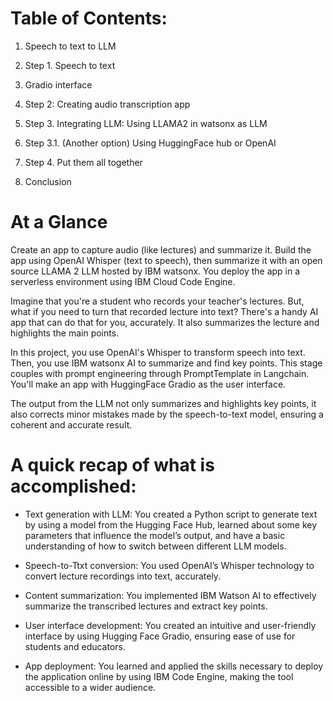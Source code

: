 # Table of Contents:

1) Speech to text to LLM

2) Step 1. Speech to text

3) Gradio interface

4) Step 2: Creating audio transcription app

5) Step 3. Integrating LLM: Using LLAMA2 in watsonx as LLM

6) Step 3.1. (Another option) Using HuggingFace hub or OpenAI

7) Step 4. Put them all together

8) Conclusion

# At a Glance

Create an app to capture audio (like lectures) and summarize it. Build the app using OpenAI Whisper (text to speech), then summarize it with an open source LLAMA 2 LLM hosted by IBM watsonx. You deploy the app in a serverless environment using IBM Cloud Code Engine.

Imagine that you're a student who records your teacher's lectures. But, what if you need to turn that recorded lecture into text? There's a handy AI app that can do that for you, accurately. It also summarizes the lecture and highlights the main points.

In this project, you use OpenAI's Whisper to transform speech into text. Then, you use IBM watsonx AI to summarize and find key points. This stage couples with prompt engineering through PromptTemplate in Langchain. You'll make an app with HuggingFace Gradio as the user interface.

The output from the LLM not only summarizes and highlights key points, it also corrects minor mistakes made by the speech-to-text model, ensuring a coherent and accurate result.

# A quick recap of what is accomplished:

- Text generation with LLM: You created a Python script to generate text by using a model from the Hugging Face Hub, learned about some key parameters that influence the model’s output, and have a basic understanding of how to switch between different LLM models.

- Speech-to-Ttxt conversion: You used OpenAI’s Whisper technology to convert lecture recordings into text, accurately.

- Content summarization: You implemented IBM Watson AI to effectively summarize the transcribed lectures and extract key points.

- User interface development: You created an intuitive and user-friendly interface by using Hugging Face Gradio, ensuring ease of use for students and educators.

- App deployment: You learned and applied the skills necessary to deploy the application online by using IBM Code Engine, making the tool accessible to a wider audience.
